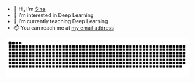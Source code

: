 - 👋 Hi, I’m [Sina](https://github.com/sinamoghimi73)
- 👀 I’m interested in Deep Learning
- 🌱 I’m currently teaching Deep Learning 
- 📫 You can reach me at [my email address](mailto:neuralincendio@gmail.com)

<div align="center">
  <img src="https://github.com/Platane/snk/raw/output/github-contribution-grid-snake.svg" />
</div>

<!---
NeuralIncendio/NeuralIncendio is a ✨ special ✨ repository because its `README.md` (this file) appears on your GitHub profile.
You can click the Preview link to take a look at your changes.
--->
